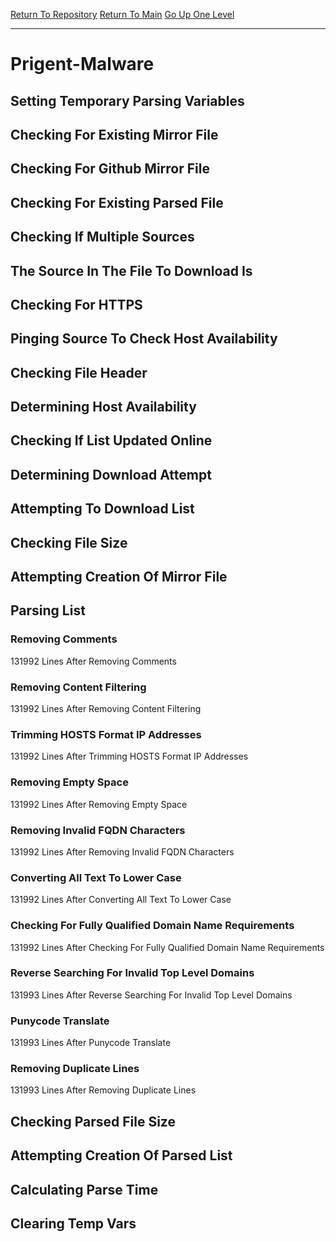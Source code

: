[Return To Repository](https://github.com/bast69/piholeparser/)
[Return To Main](https://github.com/bast69/piholeparser/blob/master/RecentRunLogs/Mainlog.md)
[Go Up One Level](https://github.com/bast69/piholeparser/blob/master/RecentRunLogs/TopLevelScripts/30-Processing-External-Blacklists.md)
____________________________________
# Prigent-Malware
## Setting Temporary Parsing Variables
## Checking For Existing Mirror File
## Checking For Github Mirror File
## Checking For Existing Parsed File
## Checking If Multiple Sources
## The Source In The File To Download Is
## Checking For HTTPS
## Pinging Source To Check Host Availability
## Checking File Header
## Determining Host Availability
## Checking If List Updated Online
## Determining Download Attempt
## Attempting To Download List
## Checking File Size
## Attempting Creation Of Mirror File
## Parsing List
### Removing Comments
131992 Lines After Removing Comments
### Removing Content Filtering
131992 Lines After Removing Content Filtering
### Trimming HOSTS Format IP Addresses
131992 Lines After Trimming HOSTS Format IP Addresses
### Removing Empty Space
131992 Lines After Removing Empty Space
### Removing Invalid FQDN Characters
131992 Lines After Removing Invalid FQDN Characters
### Converting All Text To Lower Case
131992 Lines After Converting All Text To Lower Case
### Checking For Fully Qualified Domain Name Requirements
131992 Lines After Checking For Fully Qualified Domain Name Requirements
### Reverse Searching For Invalid Top Level Domains
131993 Lines After Reverse Searching For Invalid Top Level Domains
### Punycode Translate
131993 Lines After Punycode Translate
### Removing Duplicate Lines
131993 Lines After Removing Duplicate Lines
## Checking Parsed File Size
## Attempting Creation Of Parsed List
## Calculating Parse Time
## Clearing Temp Vars
